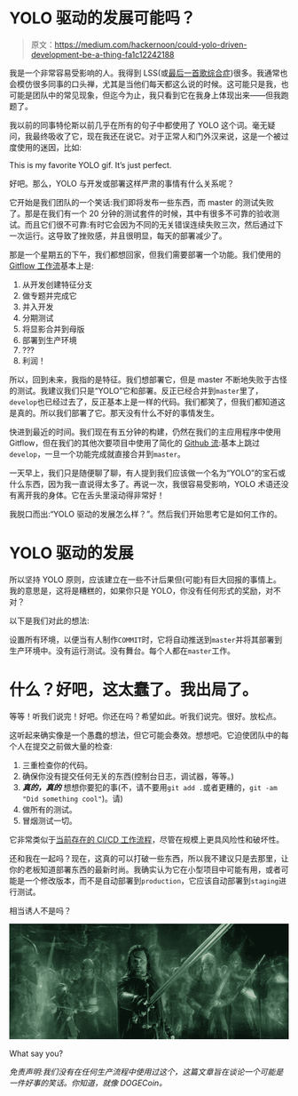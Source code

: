 # YOLO 驱动的发展可能吗？

> 原文：<https://medium.com/hackernoon/could-yolo-driven-development-be-a-thing-fa1c12242188>

我是一个非常容易受影响的人。我得到 LSS(或[最后一首歌综合症](https://www.internetslang.com/LSS-meaning-definition.asp))很多。我通常也会模仿很多同事的口头禅，尤其是当他们每天都这么说的时候。这可能只是我，也可能是团队中的常见现象，但迄今为止，我只看到它在我身上体现出来——但我跑题了。

我以前的同事特伦斯以前几乎在所有的句子中都使用了 YOLO 这个词。毫无疑问，我最终吸收了它，现在我还在说它。对于正常人和门外汉来说，这是一个被过度使用的迷因，比如:

This is my favorite YOLO gif. It’s just perfect.

好吧。那么，YOLO 与开发或部署这样严肃的事情有什么关系呢？

它开始是我们团队的一个笑话:我们即将发布一些东西，而 master 的测试失败了。那是在我们有一个 20 分钟的测试套件的时候，其中有很多不可靠的验收测试。而且它们很不可靠:有时它会因为不同的无关错误连续失败三次，然后通过下一次运行。这导致了挫败感，并且很明显，每天的部署减少了。

那是一个星期五的下午，我们都想回家，但我们需要部署一个功能。我们使用的 [Gitflow 工作流](https://www.atlassian.com/git/tutorials/comparing-workflows/gitflow-workflow)基本上是:

1.  从开发创建特征分支
2.  做专题并完成它
3.  并入开发
4.  分期测试
5.  将显影合并到母版
6.  部署到生产环境
7.  ???
8.  利润！

所以，回到未来，我指的是特征。我们想部署它，但是 master 不断地失败于古怪的测试。我建议我们只是“YOLO”它和部署。反正已经合并到`master`里了，`develop`也已经过去了，反正基本上是一样的代码。我们都笑了，但我们都知道这是真的。所以我们部署了它。那天没有什么不好的事情发生。

快进到最近的时间。我们现在有五分钟的构建，仍然在我们的主应用程序中使用 Gitflow，但在我们的其他次要项目中使用了简化的 [Github 流](https://guides.github.com/introduction/flow/):基本上跳过`develop`，一旦一个功能完成就直接合并到`master`。

一天早上，我们只是随便聊了聊，有人提到我们应该做一个名为“YOLO”的宝石或什么东西，因为我一直说得太多了。再说一次，我很容易受影响，YOLO 术语还没有离开我的身体。它在舌头里滚动得非常好！

我脱口而出:“YOLO 驱动的发展怎么样？”。然后我们开始思考它是如何工作的。

# YOLO 驱动的发展

所以坚持 YOLO 原则，应该建立在一些不计后果但(可能)有巨大回报的事情上。我的意思是，这将是糟糕的，如果你只是 YOLO，你没有任何形式的奖励，对不对？

以下是我们对此的想法:

设置所有环境，以便当有人制作`COMMIT`时，它将自动推送到`master`并将其部署到生产环境中。没有运行测试。没有舞台。每个人都在`master`工作。

# 什么？好吧，这太蠢了。我出局了。

等等！听我们说完！好吧。你还在吗？希望如此。听我们说完。很好。放松点。

这听起来确实像是一个愚蠢的想法，但它可能会奏效。想想吧。它迫使团队中的每个人在提交之前做大量的检查:

1.  三重检查你的代码。
2.  确保你没有提交任何无关的东西(控制台日志，调试器，等等。)
3.  ***真的，真的*** 想想你要犯的事(不，请不要用`git add .`或者更糟的，`git -am "Did something cool"`)。请)
4.  做所有的测试。
5.  冒烟测试一切。

它非常类似于[当前存在的 CI/CD 工作流程](https://www.atlassian.com/continuous-delivery/ci-vs-ci-vs-cd)，尽管在规模上更具风险性和破坏性。

还和我在一起吗？现在，这真的可以打破一些东西，所以我不建议只是去那里，让你的老板知道部署东西的最新时尚。我确实认为它在小型项目中可能有用，或者可能是一个修改版本，而不是自动部署到`production`，它应该自动部署到`staging`进行测试。

相当诱人不是吗？

![](img/08c69e7d7b9d521e0649c140c49a2912.png)

What say you?

*免责声明:我们没有在任何生产流程中使用过这个，这篇文章旨在谈论一个可能是一件好事的笑话。你知道，就像 DOGECoin。*